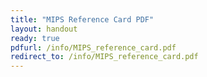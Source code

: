 ```yaml
---
title: "MIPS Reference Card PDF"
layout: handout
ready: true
pdfurl: /info/MIPS_reference_card.pdf
redirect_to: /info/MIPS_reference_card.pdf
---
```




